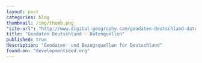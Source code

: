 ```yaml
---
layout: post
categories: blog
thumbnail: /img/thumb.png
"site-url": "http://www.digital-geography.com/geodaten-deutschland-datenquellen-im-ueberblick/#.VhlKiBPtlHw"
title: "Geodaten Deutschland - Datenquellen"
published: true
description: "Geodaten- und Bezugsquellen für Deutschland"
found-on: "developmentseed.org"
---
```

